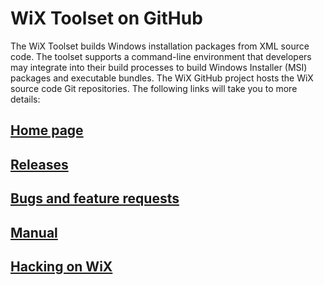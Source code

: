 # WiX Toolset on GitHub
The WiX Toolset builds Windows installation packages from XML source code. The toolset supports a command-line environment that developers may integrate into their build processes to build Windows Installer (MSI) packages and executable bundles. The WiX GitHub project hosts the WiX source code Git repositories. The following links will take you to more details:

## [Home page](http://wixtoolset.org/ "WiX Toolset home page")
## [Releases](http://wixtoolset.org/releases/ "WiX Toolset stable and weekly releases")
## [Bugs and feature requests](http://wixtoolset.org/bugs/ "Files bugs and feature requests for WiX Toolset")
## [Manual](http://wixtoolset.org/documentation/manual/ "WiX Toolset manuals and documentation links")
## [Hacking on WiX](http://wixtoolset.org/development/ "About development on the WiX Toolset")
